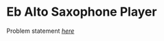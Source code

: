 Eb Alto Saxophone Player
=============
Problem statement
_[here](https://open.kattis.com/problems/saxophone)_